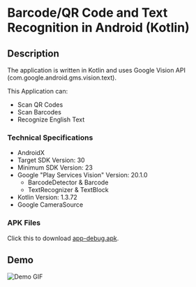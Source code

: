 # Barcode/QR Code and Text Recognition in Android (Kotlin)

## Description
The application is written in Kotlin and uses Google Vision API (com.google.android.gms.vision.text).

This Application can:
- Scan QR Codes
- Scan Barcodes
- Recognize English Text

### Technical Specifications
- AndroidX
- Target SDK Version: 30
- Minimum SDK Version: 23
- Google "Play Services Vision" Version: 20.1.0
	- BarcodeDetector & Barcode
	- TextRecognizer & TextBlock
- Kotlin Version: 1.3.72
- Google CameraSource

### APK Files
Click this to download [app-debug.apk](https://github.com/ShahzaibWaseem/barcodeAndTextRecognition-Android/blob/master/app/build/outputs/apk/debug/app-debug.apk).

## Demo
![Demo GIF](https://github.com/ShahzaibWaseem/barcodeAndTextRecognition-Android/Demo/demo.gif)